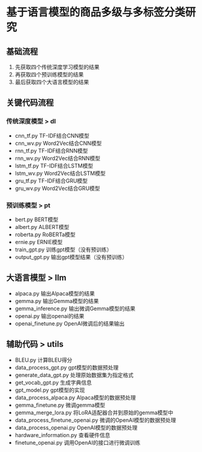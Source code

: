 # 基于语言模型的商品多级与多标签分类研究

## 基础流程

1. 先获取四个传统深度学习模型的结果
2. 再获取四个预训练模型的结果
3. 最后获取四个大语言模型的结果

## 关键代码流程

### 传统深度模型 > dl
-  cnn_tf.py TF-IDF结合CNN模型
-  cnn_wv.py Word2Vec结合CNN模型
-  rnn_tf.py TF-IDF结合RNN模型
-  rnn_wv.py Word2Vec结合RNN模型
-  lstm_tf.py TF-IDF结合LSTM模型
-  lstm_wv.py Word2Vec结合LSTM模型
-  gru_tf.py TF-IDF结合GRU模型
-  gru_wv.py Word2Vec结合GRU模型

### 预训练模型 > pt
-  bert.py BERT模型
-  albert.py ALBERT模型
-  roberta.py RoBERTa模型
-  ernie.py ERNIE模型
-  train_gpt.py 训练gpt模型（没有预训练）
-  output_gpt.py 输出gpt模型结果（没有预训练）

## 大语言模型 > llm
-  alpaca.py 输出Alpaca模型的结果
-  gemma.py 输出Gemma模型的结果
-  gemma_inference.py 输出微调Gemma模型的结果
-  openai.py 输出openai的结果
-  openai_finetune.py OpenAI微调后的结果输出

## 辅助代码 > utils
-  BLEU.py 计算BLEU得分
-  data_process_gpt.py gpt模型的数据预处理
-  generate_data_gpt.py 处理原始数据集为指定格式
-  get_vocab_gpt.py 生成字典信息
-  gpt_model.py gpt模型的实现
-  data_process_alpaca.py Alpaca模型的数据预处理
-  gemma_finetune.py 微调gemma模型
-  gemma_merge_lora.py 将LoRA适配器合并到原始的gemma模型中
-  data_process_finetune_openai.py 微调的OpenAI模型的数据预处理
-  data_process_openai.py OpenAI模型的数据预处理
-  hardware_information.py 查看硬件信息
-  finetune_openai.py 调用OpenAI的接口进行微调训练
